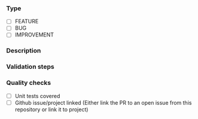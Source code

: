### Type
- [ ] FEATURE
- [ ] BUG
- [ ] IMPROVEMENT

### Description
<!-- Describe your changes in meaningful way -->

### Validation steps
<!-- Mention proper steps to validate your changes -->

### Quality checks
- [ ] Unit tests covered
- [ ] Github issue/project linked (Either link the PR to an open issue from this repository or link it to project)